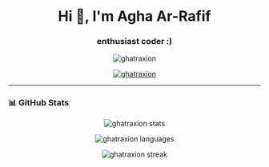 <h1 align="center">Hi 👋, I'm Agha Ar-Rafif</h1>
<h3 align="center">enthusiast coder :)</h3> 

<p align="center"> 
  <img src="https://komarev.com/ghpvc/?username=ghatraxion&label=Profile%20views&color=grey&style=flat" alt="ghatraxion" /> 
</p>

<p align="center"> 
  <a href="https://github.com/ryo-ma/github-profile-trophy">
    <img src="https://github-profile-trophy.vercel.app/?username=ghatraxion&theme=darkhub&margin-w=15&margin-h=15" alt="ghatraxion" />
  </a> 
</p>

---

### 📊 GitHub Stats

<p align="center">
  <img src="https://github-readme-stats.vercel.app/api?username=ghatraxion&show_icons=true&theme=dark&hide_border=true" alt="ghatraxion stats" />
</p>

<p align="center">
  <img src="https://github-readme-stats.vercel.app/api/top-langs?username=ghatraxion&show_icons=true&locale=en&layout=compact&theme=dark&hide_border=true" alt="ghatraxion languages" />
</p>

<p align="center">
  <img src="https://github-readme-streak-stats.herokuapp.com/?user=ghatraxion&theme=dark&hide_border=true" alt="ghatraxion streak" />
</p>
